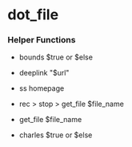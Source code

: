 # dot_file

### Helper Functions

- bounds $true or $else

- deeplink "$url"

- ss homepage

- rec > stop > get_file $file_name

- get_file $file_name

- charles $true or $else

